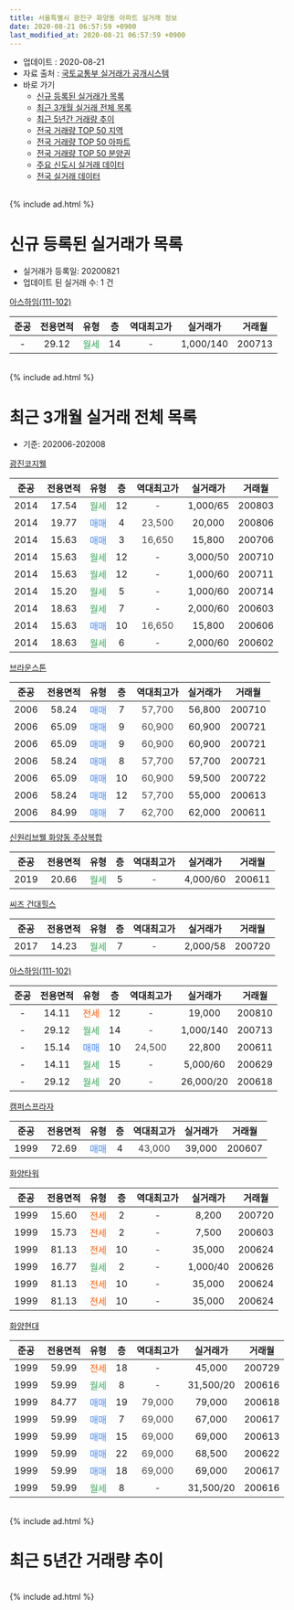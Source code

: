 ```yaml
---
title: 서울특별시 광진구 화양동 아파트 실거래 정보
date: 2020-08-21 06:57:59 +0900
last_modified_at: 2020-08-21 06:57:59 +0900
---
```


* 업데이트 : 2020-08-21
* 자료 출처 : [국토교통부 실거래가 공개시스템](http://rt.molit.go.kr)
* 바로 가기
    * [신규 등록된 실거래가 목록](#신규-등록된-실거래가-목록)
    * [최근 3개월 실거래 전체 목록](#최근-3개월-실거래-전체-목록)
    * [최근 5년간 거래량 추이](#최근-5년간-거래량-추이)
    * [전국 거래량 TOP 50 지역](https://inasie.github.io/apt-trade-info/최근-3개월-전국에서-가장-거래가-많이-발생한-지역)
    * [전국 거래량 TOP 50 아파트](https://inasie.github.io/apt-trade-info/최근-3개월-전국에서-가장-거래가-많이-발생한-아파트)
    * [전국 거래량 TOP 50 분양권](https://inasie.github.io/apt-trade-info/최근-3개월-전국에서-가장-거래가-많이-발생한-분양권)
    * [주요 신도시 실거래 데이터](https://inasie.github.io/apt-trade-info/주요-신도시)
    * [전국 실거래 데이터](https://inasie.github.io/apt-trade-info/전국)
<br>
{% include ad.html %}
<br>

# 신규 등록된 실거래가 목록
* 실거래가 등록일: 20200821
* 업데이트 된 실거래 수: 1 건


[아스하임(111-102)](https://search.naver.com/search.naver?query=%EC%84%9C%EC%9A%B8%ED%8A%B9%EB%B3%84%EC%8B%9C+%EA%B4%91%EC%A7%84%EA%B5%AC+%ED%99%94%EC%96%91%EB%8F%99+%EC%95%84%EC%8A%A4%ED%95%98%EC%9E%84%28111-102%29)

|준공|전용면적|유형|층|역대최고가|실거래가|거래월|
|:---:|:---:|:---:|:---:|:---:|:---:|:---:|
|-|29.12|<span style="color:#34a853">월세</span>|14|<span style="color:#444444">-</span>|1,000/140|200713|


<br>
{% include ad.html %}
<br>

# 최근 3개월 실거래 전체 목록
* 기준: 202006-202008


[광진코지웰](https://search.naver.com/search.naver?query=%EC%84%9C%EC%9A%B8%ED%8A%B9%EB%B3%84%EC%8B%9C+%EA%B4%91%EC%A7%84%EA%B5%AC+%ED%99%94%EC%96%91%EB%8F%99+%EA%B4%91%EC%A7%84%EC%BD%94%EC%A7%80%EC%9B%B0)

|준공|전용면적|유형|층|역대최고가|실거래가|거래월|
|:---:|:---:|:---:|:---:|:---:|:---:|:---:|
|2014|17.54|<span style="color:#34a853">월세</span>|12|<span style="color:#444444">-</span>|1,000/65|200803|
|2014|19.77|<span style="color:#4285f3">매매</span>|4|<span style="color:#444444">23,500</span>|20,000|200806|
|2014|15.63|<span style="color:#4285f3">매매</span>|3|<span style="color:#444444">16,650</span>|15,800|200706|
|2014|15.63|<span style="color:#34a853">월세</span>|12|<span style="color:#444444">-</span>|3,000/50|200710|
|2014|15.63|<span style="color:#34a853">월세</span>|12|<span style="color:#444444">-</span>|1,000/60|200711|
|2014|15.20|<span style="color:#34a853">월세</span>|5|<span style="color:#444444">-</span>|1,000/60|200714|
|2014|18.63|<span style="color:#34a853">월세</span>|7|<span style="color:#444444">-</span>|2,000/60|200603|
|2014|15.63|<span style="color:#4285f3">매매</span>|10|<span style="color:#444444">16,650</span>|15,800|200606|
|2014|18.63|<span style="color:#34a853">월세</span>|6|<span style="color:#444444">-</span>|2,000/60|200602|

[브라운스톤](https://search.naver.com/search.naver?query=%EC%84%9C%EC%9A%B8%ED%8A%B9%EB%B3%84%EC%8B%9C+%EA%B4%91%EC%A7%84%EA%B5%AC+%ED%99%94%EC%96%91%EB%8F%99+%EB%B8%8C%EB%9D%BC%EC%9A%B4%EC%8A%A4%ED%86%A4)

|준공|전용면적|유형|층|역대최고가|실거래가|거래월|
|:---:|:---:|:---:|:---:|:---:|:---:|:---:|
|2006|58.24|<span style="color:#4285f3">매매</span>|7|<span style="color:#444444">57,700</span>|56,800|200710|
|2006|65.09|<span style="color:#4285f3">매매</span>|9|<span style="color:#444444">60,900</span>|60,900|200721|
|2006|65.09|<span style="color:#4285f3">매매</span>|9|<span style="color:#444444">60,900</span>|60,900|200721|
|2006|58.24|<span style="color:#4285f3">매매</span>|8|<span style="color:#444444">57,700</span>|57,700|200721|
|2006|65.09|<span style="color:#4285f3">매매</span>|10|<span style="color:#444444">60,900</span>|59,500|200722|
|2006|58.24|<span style="color:#4285f3">매매</span>|12|<span style="color:#444444">57,700</span>|55,000|200613|
|2006|84.99|<span style="color:#4285f3">매매</span>|7|<span style="color:#444444">62,700</span>|62,000|200611|

[신원리브웰 화양동 주상복합](https://search.naver.com/search.naver?query=%EC%84%9C%EC%9A%B8%ED%8A%B9%EB%B3%84%EC%8B%9C+%EA%B4%91%EC%A7%84%EA%B5%AC+%ED%99%94%EC%96%91%EB%8F%99+%EC%8B%A0%EC%9B%90%EB%A6%AC%EB%B8%8C%EC%9B%B0+%ED%99%94%EC%96%91%EB%8F%99+%EC%A3%BC%EC%83%81%EB%B3%B5%ED%95%A9)

|준공|전용면적|유형|층|역대최고가|실거래가|거래월|
|:---:|:---:|:---:|:---:|:---:|:---:|:---:|
|2019|20.66|<span style="color:#34a853">월세</span>|5|<span style="color:#444444">-</span>|4,000/60|200611|

[씨즈 건대힐스](https://search.naver.com/search.naver?query=%EC%84%9C%EC%9A%B8%ED%8A%B9%EB%B3%84%EC%8B%9C+%EA%B4%91%EC%A7%84%EA%B5%AC+%ED%99%94%EC%96%91%EB%8F%99+%EC%94%A8%EC%A6%88+%EA%B1%B4%EB%8C%80%ED%9E%90%EC%8A%A4)

|준공|전용면적|유형|층|역대최고가|실거래가|거래월|
|:---:|:---:|:---:|:---:|:---:|:---:|:---:|
|2017|14.23|<span style="color:#34a853">월세</span>|7|<span style="color:#444444">-</span>|2,000/58|200720|

[아스하임(111-102)](https://search.naver.com/search.naver?query=%EC%84%9C%EC%9A%B8%ED%8A%B9%EB%B3%84%EC%8B%9C+%EA%B4%91%EC%A7%84%EA%B5%AC+%ED%99%94%EC%96%91%EB%8F%99+%EC%95%84%EC%8A%A4%ED%95%98%EC%9E%84%28111-102%29)

|준공|전용면적|유형|층|역대최고가|실거래가|거래월|
|:---:|:---:|:---:|:---:|:---:|:---:|:---:|
|-|14.11|<span style="color:#ff5a00">전세</span>|12|<span style="color:#444444">-</span>|19,000|200810|
|-|29.12|<span style="color:#34a853">월세</span>|14|<span style="color:#444444">-</span>|1,000/140|200713|
|-|15.14|<span style="color:#4285f3">매매</span>|10|<span style="color:#444444">24,500</span>|22,800|200611|
|-|14.11|<span style="color:#34a853">월세</span>|15|<span style="color:#444444">-</span>|5,000/60|200629|
|-|29.12|<span style="color:#34a853">월세</span>|20|<span style="color:#444444">-</span>|26,000/20|200618|

[캠퍼스프라자](https://search.naver.com/search.naver?query=%EC%84%9C%EC%9A%B8%ED%8A%B9%EB%B3%84%EC%8B%9C+%EA%B4%91%EC%A7%84%EA%B5%AC+%ED%99%94%EC%96%91%EB%8F%99+%EC%BA%A0%ED%8D%BC%EC%8A%A4%ED%94%84%EB%9D%BC%EC%9E%90)

|준공|전용면적|유형|층|역대최고가|실거래가|거래월|
|:---:|:---:|:---:|:---:|:---:|:---:|:---:|
|1999|72.69|<span style="color:#4285f3">매매</span>|4|<span style="color:#444444">43,000</span>|39,000|200607|

[화양타워](https://search.naver.com/search.naver?query=%EC%84%9C%EC%9A%B8%ED%8A%B9%EB%B3%84%EC%8B%9C+%EA%B4%91%EC%A7%84%EA%B5%AC+%ED%99%94%EC%96%91%EB%8F%99+%ED%99%94%EC%96%91%ED%83%80%EC%9B%8C)

|준공|전용면적|유형|층|역대최고가|실거래가|거래월|
|:---:|:---:|:---:|:---:|:---:|:---:|:---:|
|1999|15.60|<span style="color:#ff5a00">전세</span>|2|<span style="color:#444444">-</span>|8,200|200720|
|1999|15.73|<span style="color:#ff5a00">전세</span>|2|<span style="color:#444444">-</span>|7,500|200603|
|1999|81.13|<span style="color:#ff5a00">전세</span>|10|<span style="color:#444444">-</span>|35,000|200624|
|1999|16.77|<span style="color:#34a853">월세</span>|2|<span style="color:#444444">-</span>|1,000/40|200626|
|1999|81.13|<span style="color:#ff5a00">전세</span>|10|<span style="color:#444444">-</span>|35,000|200624|
|1999|81.13|<span style="color:#ff5a00">전세</span>|10|<span style="color:#444444">-</span>|35,000|200624|

[화양현대](https://search.naver.com/search.naver?query=%EC%84%9C%EC%9A%B8%ED%8A%B9%EB%B3%84%EC%8B%9C+%EA%B4%91%EC%A7%84%EA%B5%AC+%ED%99%94%EC%96%91%EB%8F%99+%ED%99%94%EC%96%91%ED%98%84%EB%8C%80)

|준공|전용면적|유형|층|역대최고가|실거래가|거래월|
|:---:|:---:|:---:|:---:|:---:|:---:|:---:|
|1999|59.99|<span style="color:#ff5a00">전세</span>|18|<span style="color:#444444">-</span>|45,000|200729|
|1999|59.99|<span style="color:#34a853">월세</span>|8|<span style="color:#444444">-</span>|31,500/20|200616|
|1999|84.77|<span style="color:#4285f3">매매</span>|19|<span style="color:#444444">79,000</span>|79,000|200618|
|1999|59.99|<span style="color:#4285f3">매매</span>|7|<span style="color:#444444">69,000</span>|67,000|200617|
|1999|59.99|<span style="color:#4285f3">매매</span>|15|<span style="color:#444444">69,000</span>|69,000|200613|
|1999|59.99|<span style="color:#4285f3">매매</span>|22|<span style="color:#444444">69,000</span>|68,500|200622|
|1999|59.99|<span style="color:#4285f3">매매</span>|18|<span style="color:#444444">69,000</span>|69,000|200617|
|1999|59.99|<span style="color:#34a853">월세</span>|8|<span style="color:#444444">-</span>|31,500/20|200616|


<br>
{% include ad.html %}
<br>

# 최근 5년간 거래량 추이


<div style="width:100%;">
    <canvas id="deal_progress" height="200"></canvas>
</div>

<script>
new Chart(document.getElementById("deal_progress"), {
    type: 'line',
    data: {
        labels: ['201508','201509','201510','201511','201512','201601','201602','201603','201604','201605','201606','201607','201608','201609','201610','201611','201612','201701','201702','201703','201704','201705','201706','201707','201708','201709','201710','201711','201712','201801','201802','201803','201804','201805','201806','201807','201808','201809','201810','201811','201812','201901','201902','201903','201904','201905','201906','201907','201908','201909','201910','201911','201912','202001','202002','202003','202004','202005','202006','202007','202008'],
        datasets: [{
            label: '매매',
            pointRadius: 1,
            data: [3, 5, 6, 8, 4, 7, 6, 5, 3, 9, 10, 2, 9, 5, 9, 2, 4, 2, 4, 2, 2, 6, 10, 4, 3, 2, 6, 12, 6, 10, 5, 6, 2, 1, 2, 7, 7, 5, 3, 6, 8, 2, 3, 5, 14, 8, 7, 7, 14, 9, 13, 10, 9, 4, 14, 6, 8, 5, 10, 6, 1],
            borderColor: "rgba(255, 201, 14, 1)",
            backgroundColor: "rgba(255, 201, 14, 0.5)",
            fill: false,
            lineTension: 0
        },{
            label: '전월세',
            pointRadius: 1,
            data: [4, 4, 5, 8, 13, 20, 9, 6, 3, 6, 5, 3, 4, 2, 4, 7, 8, 11, 11, 3, 5, 6, 4, 7, 11, 5, 11, 16, 9, 17, 10, 4, 0, 1, 2, 2, 2, 2, 3, 4, 13, 20, 10, 3, 6, 3, 8, 6, 11, 6, 12, 14, 18, 21, 8, 6, 7, 9, 12, 7, 2],
            borderColor: "rgba(0, 141, 185, 1)",
            backgroundColor: "rgba(0, 141, 185, 0.5)",
            fill: false,
            lineTension: 0
        }
        ]
    },
    options: {
        responsive: true,
        title: {
            display: false
        },
        tooltips: {
            mode: 'index',
            intersect: false
        },
        hover: {
            mode: 'nearest',
            intersect: true
        },
        scales: {
            xAxes: [{
                display: true,
                scaleLabel: {
                    display: true,
                    labelString: '년/월'
                }
            }],
            yAxes: [{
                display: true,
                ticks: {
                    suggestedMin: 0,
                },
                scaleLabel: {
                    display: true,
                    labelString: '실거래 수'
                }
            }]
        }
    }
});

</script>


<br>
{% include ad.html %}
<br>

